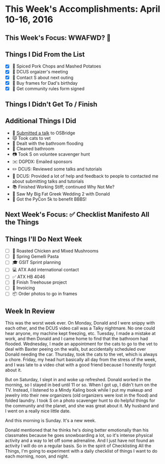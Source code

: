
# This Week's Accomplishments: April 10-16, 2016

## This Week's Focus: WWAFWD? :bouquet: 

## Things I Did From the List

- [x] :pig: Spiced Pork Chops and Mashed Potatoes 
- [x] :bell: DCUS orgaizer's meeting 
- [x] :email: Contact S about next outing 
- [x] :man: Buy frames for Dad's birthday 
- [x] :page_with_curl: Get community rules form signed 

## Things I Didn't Get To / Finish

## Additional Things I Did

- :shoe: [Submitted a talk](http://opensourcebridge.org/proposals/1815) to OSBridge 
- :pouting_cat: Took cats to vet 
- :bath: Dealt with the bathroom flooding 
- :toilet: Cleaned bathroom 
- :camera: Took S on voluntee scavenger hunt 
- :envelope: DGPDX: Emailed sponsors
- :pencil2: DCUS: Reviewed some talks and tutorials 
- :raising_hand: DCUS: Provided a lot of help and feedback to people to contacted me about submitting talks and tutorials 
- :books: Finished Working Stiff; continued Why Not Me? 
- :movie_camera: Saw My Big Fat Greek Wedding 2 with Donald 
- :shoe: Got the PyCon 5k to benefit BBBS! 

## Next Week's Focus: :white_check_mark: Checklist Manifesto All the Things 

## Things I'll Do Next Week

- [ ] :rooster: Roasted Chicken and Mixed Mushrooms 
- [ ] :spaghetti: Spring Gemelli Pasta
- [ ] :mortar_board: GSIT Sprint planning 
- [ ] :computer: ATX Add international contact 
- [ ] :white_check_mark: ATX HB 4046 
- [ ] :deciduous_tree: Finish Treehouse project
- [ ] :email: Invoicing 
- [ ] :package: Order photos to go in frames

## Week In Review

This was the worst week ever. On Monday, Donald and I were snippy with each other, and the DCUS video call was a Talky nightmare. No one could hear anyone, my machine kept freezing, etc. Tuesday, I made a mistake at work, and then Donald and I came home to find that the bathroom had flooded. Wednesday, I made an appointment for the cats to go to the vet to deal with Baxter peeing on the walls, but accidentally scheduled over Donald needing the car. Thursday, took the cats to the vet, which is always a chore. Friday, my head hurt basically all day from the stress of the week, and I was late to a video chat with a good friend because I honestly forgot about it. 

But on Saturday, I slept in and woke up refreshed. Donald worked in the morning, so I stayed in bed until 11 or so. When I got up, I didn't turn on the TV. Instead, I listened to a Mindy Kaling book while I put my makeup and jewelry into their new organizers (old organizers were lost in the flood) and folded laundry. I took S on a photo scavenger hunt to do helpful things for the community and the planet, and she was great about it. My husband and I went on a really nice little date. 

And this morning is Sunday. It's a new week.  

Donald mentioned that he thinks he's doing better emotionally than his classmates because he goes snowboarding a lot, so it's intense physical activity and a way to let off some adrenaline. And I just have not found an activity I will do on a regular basis. So in the spirit of Checklisting All the Things, I'm going to experiment with a daily checklist of things I want to do each morning, noon, and night. 
